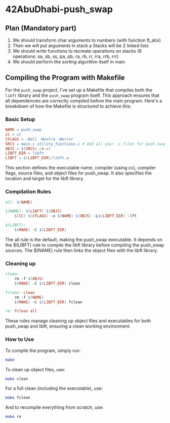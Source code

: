 # 42AbuDhabi-push_swap

## Plan (Mandatory part)

1) We should transform char arguments to numbers (with function ft_atoi)
2) Then we will put arguments in stack a
   Stacks will be 2 linked lists
3) We should write functions to recreate operations on stacks (8 operations: sa, sb, ss, pa, pb, ra, rb, rr, rra, rrb, rrr)
4) We should perform the sorting algorithm itself in main

## Compiling the Program with Makefile

For the `push_swap` project, I've set up a Makefile that compiles both the `libft` library and the `push_swap` program itself. This approach ensures that all dependencies are correctly compiled before the main program. Here's a breakdown of how the Makefile is structured to achieve this:

### Basic Setup

```makefile
NAME = push_swap
CC = cc
CFLAGS = -Wall -Wextra -Werror
SRCS = main.c utility_functions.c # Add all your .c files for push_swap here
OBJS = $(SRCS:.c=.o)
LIBFT_DIR = libft
LIBFT = $(LIBFT_DIR)/libft.a
```

This section defines the executable name, compiler (using cc), compiler flags, source files, and object files for push_swap. It also specifies the location and target for the libft library.

### Compilation Rules

```makefile
all: $(NAME)

$(NAME): $(LIBFT) $(OBJS)
	$(CC) $(CFLAGS) -o $(NAME) $(OBJS) -L$(LIBFT_DIR) -lft

$(LIBFT):
	$(MAKE) -C $(LIBFT_DIR)
```

The all rule is the default, making the push_swap executable. It depends on the $(LIBFT) rule to compile the libft library before compiling the push_swap sources. The $(NAME) rule then links the object files with the libft library.

### Cleaning up
```makefile
clean:
	rm -f $(OBJS)
	$(MAKE) -C $(LIBFT_DIR) clean

fclean: clean
	rm -f $(NAME)
	$(MAKE) -C $(LIBFT_DIR) fclean

re: fclean all
```

These rules manage cleaning up object files and executables for both push_swap and libft, ensuring a clean working environment.

### How to Use
To compile the program, simply run:
```bash
make
```

To clean up object files, use:
```bash
make clean
```

For a full clean (including the executable), use:
```bash
make fclean
```

And to recompile everything from scratch, use:
```bash
make re
```
